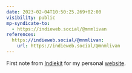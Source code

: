 ```yaml
---
date: 2023-02-04T10:50:25.269+02:00
visibility: public
mp-syndicate-to:
  - https://indieweb.social/@mnmlivan
references:
  https://indieweb.social/@mnmlivan:
    url: https://indieweb.social/@mnmlivan
---
```

First note from [Indiekit](https://getindiekit.com/) for my personal [website](https://mnmlivan.xyz).
